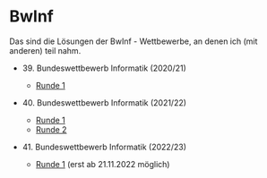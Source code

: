 # BwInf

Das sind die Lösungen der BwInf - Wettbewerbe, an denen ich (mit anderen) teil nahm.

* 39&#046; Bundeswettbewerb Informatik (2020/21)
	* [Runde 1](https://github.com/Tollpatsch314/BwInf/tree/39-Runde-1)

* 40&#046; Bundeswettbewerb Informatik (2021/22)
	* [Runde 1](https://github.com/Tollpatsch314/BwInf/tree/40-Runde-1)
	* [Runde 2](https://github.com/Tollpatsch314/BwInf/tree/40-Runde-2)

* 41&#046; Bundeswettbewerb Informatik (2022/23)
	* [Runde 1](https://github.com/Tollpatsch314/BwInf/tree/41-Runde-1) (erst ab 21.11.2022 möglich)
	
